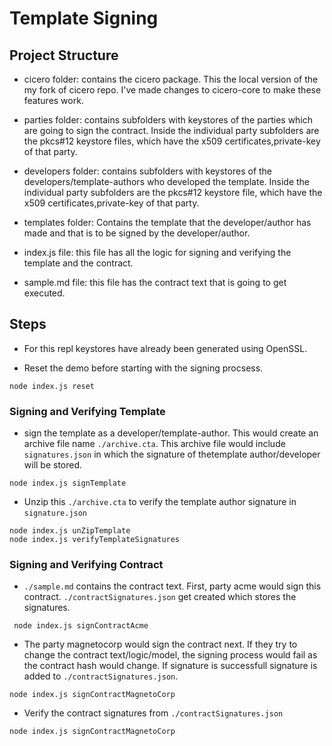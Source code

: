 # Template Signing

## Project Structure

* cicero folder: contains the cicero package. This the local version of the my fork of cicero repo. I've made changes to cicero-core to make these features work.

* parties folder: contains subfolders with keystores of the parties which are going to sign the contract. Inside the individual party subfolders are the pkcs#12 keystore files, which have the x509 certificates,private-key of that party.

* developers folder: contains subfolders with keystores of the developers/template-authors who developed the template. Inside the individual party subfolders are the pkcs#12 keystore file, which have the x509 certificates,private-key of that party.

* templates folder: Contains the template that the developer/author has made and that is to be signed by the developer/author. 

* index.js file: this file has all the logic for signing and verifying the template and the contract.

* sample.md file: this file has the contract text that is going to get executed.

## Steps
 * For this repl keystores have already been generated using OpenSSL.     

* Reset the demo before starting with the signing procsess.

```
node index.js reset
```

### Signing and Verifying Template

* sign the template as a developer/template-author. This would create an archive file name `./archive.cta`. This archive file would include `signatures.json` in which the signature of thetemplate author/developer will be stored.

```
node index.js signTemplate 
```

* Unzip this `./archive.cta` to verify the template author signature in `signature.json`

```
node index.js unZipTemplate
node index.js verifyTemplateSignatures
```
### Signing and Verifying Contract

* `./sample.md` contains the contract text. First, party acme would sign this contract. `./contractSignatures.json` get created which stores the signatures.

```
 node index.js signContractAcme
```

* The party magnetocorp would sign the contract next. If they try to change the contract text/logic/model, the signing process would fail as the contract hash would change. If signature is successfull signature is added to `./contractSignatures.json`.

```
node index.js signContractMagnetoCorp
```
* Verify the contract signatures from `./contractSignatures.json`

```
node index.js signContractMagnetoCorp
```


